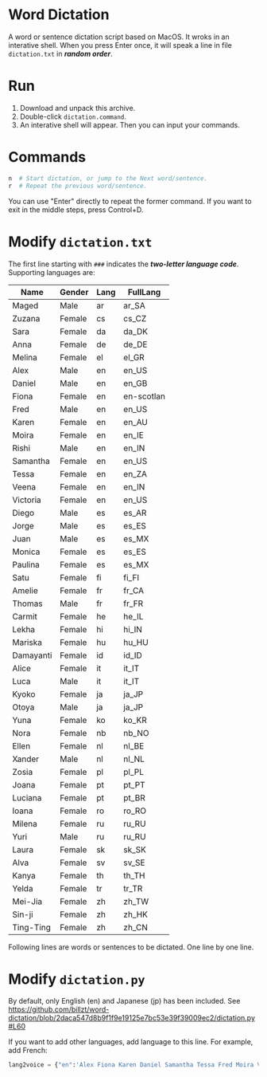 # Word Dictation
A word or sentence dictation script based on MacOS.
It wroks in an interative shell. When you press Enter once, it will speak a line in file `dictation.txt` in ***random order***. 

# Run
1. Download and unpack this archive. 
2. Double-click `dictation.command`. 
3. An interative shell will appear. Then you can input your commands.

# Commands
```bash
n  # Start dictation, or jump to the Next word/sentence.
r  # Repeat the previous word/sentence.
```
You can use "Enter" directly to repeat the former command.
If you want to exit in the middle steps, press Control+D.

# Modify `dictation.txt`
The first line starting with `###` indicates the ***two-letter language code***. Supporting languages are:

| Name | Gender | Lang | FullLang |
| --- | --- | --- | --- |
| Maged | Male | ar | ar_SA |
| Zuzana | Female | cs | cs_CZ |
| Sara | Female | da | da_DK |
| Anna | Female | de | de_DE |
| Melina | Female | el | el_GR |
| Alex | Male | en | en_US |
| Daniel | Male | en | en_GB |
| Fiona | Female | en | en-scotlan |
| Fred | Male | en | en_US |
| Karen | Female | en | en_AU |
| Moira | Female | en | en_IE |
| Rishi | Male | en | en_IN |
| Samantha | Female | en | en_US |
| Tessa | Female | en | en_ZA |
| Veena | Female | en | en_IN |
| Victoria | Female | en | en_US |
| Diego | Male | es | es_AR |
| Jorge | Male | es | es_ES |
| Juan | Male | es | es_MX |
| Monica | Female | es | es_ES |
| Paulina | Female | es | es_MX |
| Satu | Female | fi | fi_FI |
| Amelie | Female | fr | fr_CA |
| Thomas | Male | fr | fr_FR |
| Carmit | Female | he | he_IL |
| Lekha | Female | hi | hi_IN |
| Mariska | Female | hu | hu_HU |
| Damayanti | Female | id | id_ID |
| Alice | Female | it | it_IT |
| Luca | Male | it | it_IT |
| Kyoko | Female | ja | ja_JP |
| Otoya | Male | ja | ja_JP |
| Yuna | Female | ko | ko_KR |
| Nora | Female | nb | nb_NO |
| Ellen | Female | nl | nl_BE |
| Xander | Male | nl | nl_NL |
| Zosia | Female | pl | pl_PL |
| Joana | Female | pt | pt_PT |
| Luciana | Female | pt | pt_BR |
| Ioana | Female | ro | ro_RO |
| Milena | Female | ru | ru_RU |
| Yuri | Male | ru | ru_RU |
| Laura | Female | sk | sk_SK |
| Alva | Female | sv | sv_SE |
| Kanya | Female | th | th_TH |
| Yelda | Female | tr | tr_TR |
| Mei-Jia | Female | zh | zh_TW |
| Sin-ji | Female | zh | zh_HK |
| Ting-Ting | Female | zh | zh_CN |

Following lines are words or sentences to be dictated. One line by one line.

# Modify `dictation.py`
By default, only English (en) and Japanese (jp) has been included. See
https://github.com/billzt/word-dictation/blob/2daca547d8b9f1f9e19125e7bc53e39f39009ec2/dictation.py#L60

If you want to add other languages, add language to this line. For example, add French:
```python
lang2voice = {"en":'Alex Fiona Karen Daniel Samantha Tessa Fred Moira Veena Rishi Victoria', "jp":'Kyoko Otoya', "fr":'Amelie Thomas'}
```
